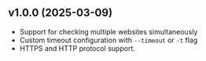 ## v1.0.0 (2025-03-09)

- Support for checking multiple websites simultaneously
- Custom timeout configuration with `--timeout` or `-t` flag
- HTTPS and HTTP protocol support.
